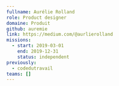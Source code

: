 ```yaml
---
fullname: Aurélie Rolland
role: Product designer
domaine: Produit
github: auremie
link: https://medium.com/@aurlierolland
missions:
  - start: 2019-03-01
    end: 2019-12-31
    status: independent
previously:
  - codedutravail
teams: []
---
```

